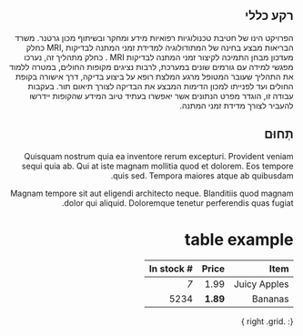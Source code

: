 <div dir="rtl" markdown="1">

## רקע כללי
הפרויקט הינו של חטיבת טכנולוגיות רפואיות מידע ומחקר ובשיתוף מכון גרטנר.
משרד הבריאות מבצע בחינה של המתודולוגיה למדידת זמני המתנה לבדיקות ,MRI  כחלק מעדכון
מבחן התמיכה לקיצור זמני המתנה לבדיקות MRI  .
כחלק מתהליך זה, נערכו מפגשי למידה עם גורמים שונים במערכת, לרבות נציגים מקופות החולים,
במטרה ללמוד את התהליך שעובר המטופל מרגע המלצת רופא על ביצוע בדיקה, דרך אישורה
בקופת החולים ועד לפנייתו למכון הדימות המבצע את הבדיקה לצורך תיאום תור.
בעקבות עבודה זו, הוגדר מפרט הנתונים אשר יאפשרו בעתיד טיוב המידע שהקופות יידרשו להעביר
לצורך מדידת זמני המתנה.


## תְחוּם
Quisquam nostrum quia ea inventore rerum excepturi. Provident veniam sequi quia ab. Qui at iste magnam mollitia quod et dolorem. Eos tempore quis sed. Tempora maiores atque ab quibusdam.

Magnam tempore sit aut eligendi architecto neque. Blanditiis quod magnam dolor qui aliquid. Doloremque tenetur perferendis quas fugiat.

# table example

| Item         | Price     | # In stock |
|--------------:|---------:|-----------:|
| Juicy Apples | 1.99      | *7*        |
| Bananas      | **1.89**  | 5234       |
{: .right .grid }

</div>
